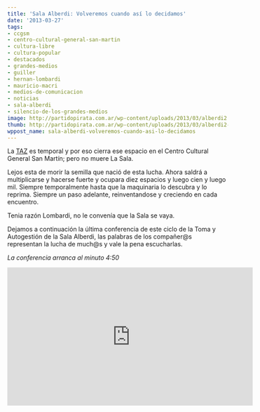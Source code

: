 ```yaml
---
title: 'Sala Alberdi: Volveremos cuando así lo decidamos'
date: '2013-03-27'
tags:
- ccgsm
- centro-cultural-general-san-martin
- cultura-libre
- cultura-popular
- destacados
- grandes-medios
- guiller
- hernan-lombardi
- mauricio-macri
- medios-de-comunicacion
- noticias
- sala-alberdi
- silencio-de-los-grandes-medios
image: http://partidopirata.com.ar/wp-content/uploads/2013/03/alberdi2.jpg
thumb: http://partidopirata.com.ar/wp-content/uploads/2013/03/alberdi2-150x150.jpg
wppost_name: sala-alberdi-volveremos-cuando-asi-lo-decidamos
---
```


La <a href="http://www.ccapitalia.net/tip/process/hyo/bey_taz.pdf" title="Zona Temporalmente Autónoma - Hakim Bey" target="_blank">TAZ</a> es temporal y por eso cierra ese espacio en el Centro Cultural General San Martín; pero no muere La Sala.

Lejos esta de morir la semilla que nació de esta lucha. Ahora saldrá a multiplicarse y hacerse fuerte y ocupara diez espacios y luego cien y luego mil. Siempre temporalmente hasta que la maquinaria lo descubra y lo reprima. Siempre un paso adelante, reinventandose y creciendo en cada encuentro. 

Tenia razón Lombardi, no le convenía que la Sala se vaya.

Dejamos a continuación la última conferencia de este ciclo de la Toma y Autogestión de la Sala Alberdi, las palabras de los compañer@s representan la lucha de much@s y vale la pena escucharlas.

<em>La conferencia arranca al minuto 4:50</em>
<iframe width="560" height="315" src="http://www.youtube.com/embed/rC5_HyR6RK8" frameborder="0" allowfullscreen></iframe>
